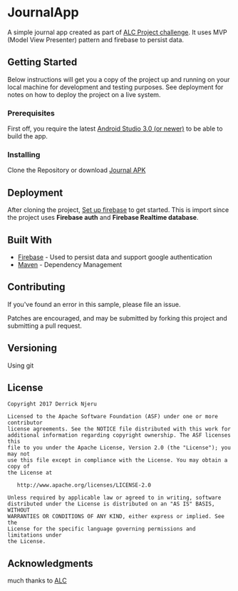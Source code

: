 # JournalApp
A simple journal app created as part of [ALC Project challenge](https://andela.com/alcwithgoogle). It uses MVP (Model View Presenter) pattern and firebase to persist data.

## Getting Started

Below instructions will get you a copy of the project up and running on your local machine for development and testing purposes. See deployment for notes on how to deploy the project on a live system.

### Prerequisites

First off, you require the latest [Android Studio 3.0 (or newer)](https://developer.android.com/studio) to be able to build the app.

### Installing
Clone the Repository or download [Journal APK](https://github.com/derricknjeru/journalApp/blob/master/art/journal.apk)

## Deployment
After cloning the project, [Set up firebase](https://firebase.google.com/docs/android/setup) to get started. This is import since the project uses **Firebase auth** and **Firebase Realtime database**.

## Built With

* [Firebase](https://firebase.google.com/) - Used to persist data and support google authentication
* [Maven](https://maven.apache.org/) - Dependency Management

## Contributing

If you've found an error in this sample, please file an issue.

Patches are encouraged, and may be submitted by forking this project and
submitting a pull request.

## Versioning

Using git

## License

```
Copyright 2017 Derrick Njeru

Licensed to the Apache Software Foundation (ASF) under one or more contributor
license agreements. See the NOTICE file distributed with this work for
additional information regarding copyright ownership. The ASF licenses this
file to you under the Apache License, Version 2.0 (the "License"); you may not
use this file except in compliance with the License. You may obtain a copy of
the License at

   http://www.apache.org/licenses/LICENSE-2.0

Unless required by applicable law or agreed to in writing, software
distributed under the License is distributed on an "AS IS" BASIS, WITHOUT
WARRANTIES OR CONDITIONS OF ANY KIND, either express or implied. See the
License for the specific language governing permissions and limitations under
the License.
```
## Acknowledgments
much thanks to [ALC](https://andela.com/alcwithgoogle)
